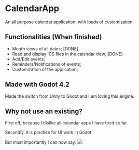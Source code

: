 # CalendarApp

An all purpose calendar application, with loads of customization.

## Functionalities (When finished)

- Month views of all dates; [DONE]
- Read and display ICS files in the calendar view; [DONE]
- Add/Edit events;
- Reminders/Notifications of events;
- Customization of the application;
 
## Made with Godot 4.2 
Made the switch from Unity to Godot and I am loving this engine.

## Why not use an existing?

First off, because I dislike all calendar apps I have tried so far.

Secondly, it is practise for UI work in Godot.

But most importantly I can now say:
![](https://media1.tenor.com/m/u8YEMwIfJGMAAAAC/thanos.gif)
